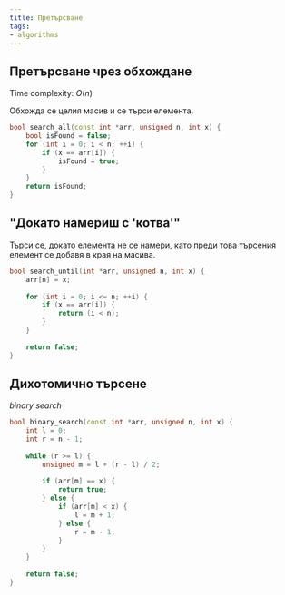 ```yaml
---
title: Претърсване
tags: 
- algorithms
---
```


## Претърсване чрез обхождане

Time complexity: $O(n)$

Обхожда се целия масив и се търси елемента.

```cpp
bool search_all(const int *arr, unsigned n, int x) {  
    bool isFound = false;  
    for (int i = 0; i < n; ++i) {  
        if (x == arr[i]) {  
            isFound = true;  
        }  
    }  
    return isFound;  
}
```

## "Докато намериш с 'котва'"

Търси се, докато елемента не се намери, като преди това търсения елемент се добавя в края на масива.

```cpp
bool search_until(int *arr, unsigned n, int x) {  
    arr[n] = x;  
  
    for (int i = 0; i <= n; ++i) {  
        if (x == arr[i]) {  
            return (i < n);  
        }  
    }  
  
    return false;  
}
```

## Дихотомично търсене
*binary search*

```cpp
bool binary_search(const int *arr, unsigned n, int x) {  
    int l = 0;  
    int r = n - 1;  
  
    while (r >= l) {  
        unsigned m = l + (r - l) / 2;  
  
        if (arr[m] == x) {  
            return true;  
        } else {  
            if (arr[m] < x) {  
                l = m + 1;  
            } else {  
                r = m - 1;  
            }  
        }  
    }  
  
    return false;  
}
```
